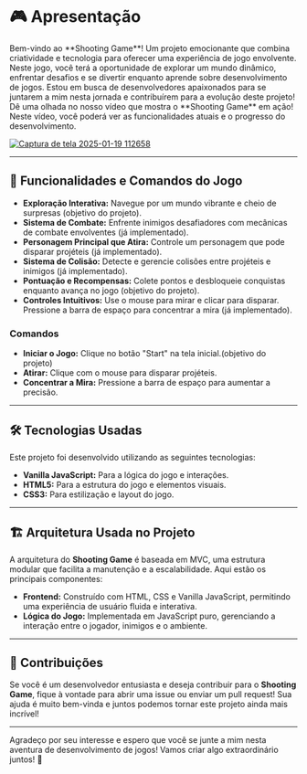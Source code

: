 # 🎮 Apresentação
<p>
  Bem-vindo ao **Shooting Game**! Um projeto emocionante que combina criatividade e tecnologia para oferecer uma experiência de jogo envolvente. Neste jogo, você terá a oportunidade de explorar um mundo dinâmico, enfrentar desafios e se divertir enquanto aprende sobre desenvolvimento de jogos. Estou em busca de desenvolvedores apaixonados para se juntarem a mim nesta jornada e contribuírem para a evolução deste projeto!
Dê uma olhada no nosso vídeo que mostra o **Shooting Game** em ação! Neste vídeo, você poderá ver as funcionalidades atuais e o progresso do desenvolvimento.
</p>

[![Captura de tela 2025-01-19 112658](https://github.com/user-attachments/assets/359249a3-21ba-4956-8603-b6753239629e)](https://youtu.be/VsJpHwUkQcM)

---

## 🚀 Funcionalidades e Comandos do Jogo

- **Exploração Interativa:** Navegue por um mundo vibrante e cheio de surpresas (objetivo do projeto).
- **Sistema de Combate:** Enfrente inimigos desafiadores com mecânicas de combate envolventes (já implementado).
- **Personagem Principal que Atira:** Controle um personagem que pode disparar projéteis (já implementado).
- **Sistema de Colisão:** Detecte e gerencie colisões entre projéteis e inimigos (já implementado).
- **Pontuação e Recompensas:** Colete pontos e desbloqueie conquistas enquanto avança no jogo (objetivo do projeto).
- **Controles Intuitivos:** Use o mouse para mirar e clicar para disparar. Pressione a barra de espaço para concentrar a mira (já implementado).

### Comandos

- **Iniciar o Jogo:** Clique no botão "Start" na tela inicial.(objetivo do projeto)
- **Atirar:** Clique com o mouse para disparar projéteis.
- **Concentrar a Mira:** Pressione a barra de espaço para aumentar a precisão.

---

## 🛠️ Tecnologias Usadas

Este projeto foi desenvolvido utilizando as seguintes tecnologias:

- **Vanilla JavaScript:** Para a lógica do jogo e interações.
- **HTML5:** Para a estrutura do jogo e elementos visuais.
- **CSS3:** Para estilização e layout do jogo.

---

## 🏗️ Arquitetura Usada no Projeto

A arquitetura do **Shooting Game** é baseada em MVC, uma estrutura modular que facilita a manutenção e a escalabilidade. Aqui estão os principais componentes:

- **Frontend:** Construído com HTML, CSS e Vanilla JavaScript, permitindo uma experiência de usuário fluida e interativa.
- **Lógica do Jogo:** Implementada em JavaScript puro, gerenciando a interação entre o jogador, inimigos e o ambiente.

---

## 🤝 Contribuições

Se você é um desenvolvedor entusiasta e deseja contribuir para o **Shooting Game**, fique à vontade para abrir uma issue ou enviar um pull request! Sua ajuda é muito bem-vinda e juntos podemos tornar este projeto ainda mais incrível!

---

Agradeço por seu interesse e espero que você se junte a mim nesta aventura de desenvolvimento de jogos! Vamos criar algo extraordinário juntos! 🚀
